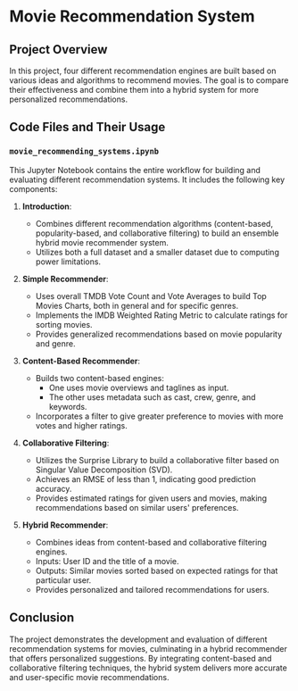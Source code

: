 # Movie Recommendation System

## Project Overview

In this project, four different recommendation engines are built based on various ideas and algorithms to recommend movies. The goal is to compare their effectiveness and combine them into a hybrid system for more personalized recommendations.

## Code Files and Their Usage

### `movie_recommending_systems.ipynb`
This Jupyter Notebook contains the entire workflow for building and evaluating different recommendation systems. It includes the following key components:

1. **Introduction**:
   - Combines different recommendation algorithms (content-based, popularity-based, and collaborative filtering) to build an ensemble hybrid movie recommender system.
   - Utilizes both a full dataset and a smaller dataset due to computing power limitations.

2. **Simple Recommender**:
   - Uses overall TMDB Vote Count and Vote Averages to build Top Movies Charts, both in general and for specific genres.
   - Implements the IMDB Weighted Rating Metric to calculate ratings for sorting movies.
   - Provides generalized recommendations based on movie popularity and genre.

3. **Content-Based Recommender**:
   - Builds two content-based engines:
     - One uses movie overviews and taglines as input.
     - The other uses metadata such as cast, crew, genre, and keywords.
   - Incorporates a filter to give greater preference to movies with more votes and higher ratings.

4. **Collaborative Filtering**:
   - Utilizes the Surprise Library to build a collaborative filter based on Singular Value Decomposition (SVD).
   - Achieves an RMSE of less than 1, indicating good prediction accuracy.
   - Provides estimated ratings for given users and movies, making recommendations based on similar users' preferences.

5. **Hybrid Recommender**:
   - Combines ideas from content-based and collaborative filtering engines.
   - Inputs: User ID and the title of a movie.
   - Outputs: Similar movies sorted based on expected ratings for that particular user.
   - Provides personalized and tailored recommendations for users.

## Conclusion

The project demonstrates the development and evaluation of different recommendation systems for movies, culminating in a hybrid recommender that offers personalized suggestions. By integrating content-based and collaborative filtering techniques, the hybrid system delivers more accurate and user-specific movie recommendations.
